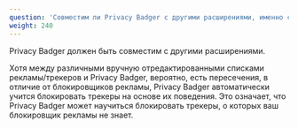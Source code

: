 ```yaml
---
question: 'Совместим ли Privacy Badger с другими расширениями, именно с адблокерами?'
weight: 240
---
```


Privacy Badger должен быть совместим с другими расширениями.

Хотя между различными вручную отредактированными списками рекламы/трекеров и Privacy Badger, вероятно, есть пересечения, в отличие от блокировщиков рекламы, Privacy Badger автоматически учится блокировать трекеры на основе их поведения. Это означает, что Privacy Badger может научиться блокировать трекеры, о которых ваш блокировщик рекламы не знает.

